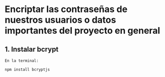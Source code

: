# Encriptar las contraseñas de nuestros usuarios o datos importantes del proyecto en general

## 1. Instalar bcrypt

```
En la terminal:

npm install bcryptjs
```
